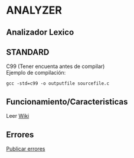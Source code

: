 # ANALYZER
## Analizador Lexico

## STANDARD
C99 (Tener encuenta antes de compilar)</br>
Ejemplo de compilación:
```console
gcc -std=c99 -o outputfile sourcefile.c
```
## Funcionamiento/Caracteristicas
Leer [Wiki](https://github.com/fabidick22/analyzer/wiki)

## Errores
[Publicar errores](https://github.com/fabidick22/analyzer/issues)
